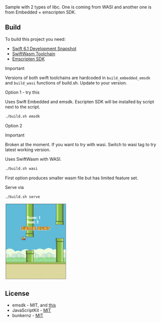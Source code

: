 
Sample with 2 types of libc.
One is coming from WASI and another one is from Embedded + emscripten SDK.

## Build

To build this project you need:
- [Swift 6.1 Development Snapshot](https://www.swift.org/download/)
- [SwiftWasm Toolchain](https://book.swiftwasm.org/getting-started/setup.html)  
- [Emscripten SDK](https://emscripten.org/docs/getting_started/downloads.html)

>[!IMPORTANT]
> Versions of both swift toolchains are hardcoded in `build_embedded_emsdk` and `build_wasi` functions of build.sh. Update to your version.

Option 1 - try this

Uses Swift Embedded and emsdk. Escripten SDK will be installed by script next to the script. 
```bash
./build.sh emsdk
```

Option 2
 
 >[!IMPORTANT]
 >Broken at the moment. If you want to try with wasi. Switch to wasi tag to try latest working version.

Uses SwiftWasm with WASI.
```bash
./build.sh wasi
```

First option produces smaller wasm file but has limited feature set.

Serve via
```bash
./build.sh serve
```


<img src="Screenshot.jpg" width="40%">


## License 
* emsdk - MIT, and [this](https://github.com/emscripten-core/emscripten/blob/main/LICENSE)
* JavaScriptKit - [MIT](https://github.com/swiftwasm/JavaScriptKit/blob/main/LICENSE)
* bunkernz - [MIT](https://github.com/opendevleague/bunkernz/blob/master/LICENSE)
